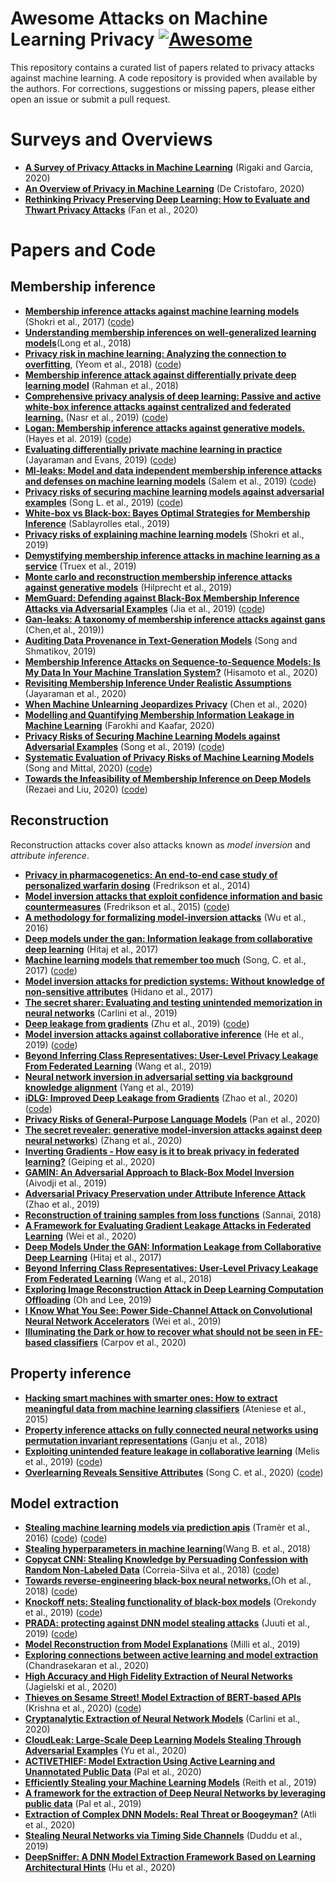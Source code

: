 # Awesome Attacks on Machine Learning Privacy   [![Awesome](https://awesome.re/badge.svg)](https://awesome.re)
This repository contains a curated list of papers related to privacy attacks against machine learning. A code repository is provided when available by the authors. For corrections, suggestions or missing papers, please either open an issue or submit a pull request.

# Surveys and Overviews
- [**A Survey of Privacy Attacks in Machine Learning**](https://arxiv.org/abs/2007.07646) (Rigaki and Garcia, 2020)
- [**An Overview of Privacy in Machine Learning**](https://arxiv.org/pdf/2005.08679) (De Cristofaro, 2020)
- [**Rethinking Privacy Preserving Deep Learning: How to Evaluate and Thwart Privacy Attacks**](https://arxiv.org/abs/2006.11601) (Fan et al., 2020)
 
# Papers and Code

## Membership inference
- [**Membership inference attacks against machine learning models**](https://ieeexplore.ieee.org/stamp/stamp.jsp?arnumber=7958568) (Shokri et al., 2017) ([code](https://github.com/csong27/membership-inference))
- [**Understanding membership inferences on well-generalized learning models**](https://arxiv.org/pdf/1802.04889)(Long et al., 2018)
- [**Privacy risk in machine learning: Analyzing the connection to overfitting**](https://ieeexplore.ieee.org/document/8429311), (Yeom et al., 2018) ([code](https://github.com/samuel-yeom/ml-privacy-csf18))
- [**Membership inference attack against differentially private deep learning model**](http://www.tdp.cat/issues16/tdp.a289a17.pdf) (Rahman et al., 2018)
- [**Comprehensive privacy analysis of deep learning: Passive and active white-box inference attacks against centralized and federated learning.**](https://ieeexplore.ieee.org/stamp/stamp.jsp?arnumber=8835245) (Nasr et al., 2019) ([code](https://github.com/privacytrustlab/ml_privacy_meter))
- [**Logan: Membership inference attacks against generative models.**](https://content.sciendo.com/downloadpdf/journals/popets/2019/1/article-p133.xml) (Hayes et al. 2019) ([code](https://github.com/jhayes14/gen_mem_inf))
- [**Evaluating differentially private machine learning in practice**](https://www.usenix.org/system/files/sec19-jayaraman.pdf) (Jayaraman and Evans, 2019) ([code](https://github.com/bargavj/EvaluatingDPML)) 
- [**Ml-leaks: Model and data independent membership inference attacks and defenses on machine learning models**](https://www.ndss-symposium.org/wp-content/uploads/2019/02/ndss2019_03A-1_Salem_paper.pdf) (Salem et al., 2019) ([code](https://github.com/AhmedSalem2/ML-Leaks))
- [**Privacy risks of securing machine learning models against adversarial examples**](https://dl.acm.org/doi/pdf/10.1145/3319535.3354211) (Song L. et al., 2019) ([code](https://github.com/inspire-group/privacy-vs-robustness))
- [**White-box vs Black-box: Bayes Optimal Strategies for Membership Inference**](http://proceedings.mlr.press/v97/sablayrolles19a.html) (Sablayrolles etal., 2019)
- [**Privacy risks of explaining machine learning models**](https://arxiv.org/abs/1907.00164) (Shokri et al., 2019)
- [**Demystifying membership inference attacks in machine learning as a service**](https://ieeexplore.ieee.org/abstract/document/8634878) (Truex et al., 2019)
- [**Monte carlo and reconstruction membership inference attacks against generative models**](https://content.sciendo.com/view/journals/popets/2019/4/article-p232.xml) (Hilprecht et al., 2019)
- [**MemGuard: Defending against Black-Box Membership Inference Attacks via Adversarial Examples**](https://arxiv.org/abs/1909.10594) (Jia et al., 2019) ([code](https://github.com/jjy1994/MemGuard))
- [**Gan-leaks: A taxonomy of membership inference attacks against gans**](https://arxiv.org/pdf/1909.03935.pdf) (Chen,et al., 2019))
- [**Auditing Data Provenance in Text-Generation Models**](https://dl.acm.org/doi/pdf/10.1145/3292500.3330885) (Song and Shmatikov, 2019)
- [**Membership Inference Attacks on Sequence-to-Sequence Models: Is My Data In Your Machine Translation System?**](https://www.mitpressjournals.org/doi/full/10.1162/tacl_a_00299) (Hisamoto et al., 2020) 
- [**Revisiting Membership Inference Under Realistic Assumptions**](https://arxiv.org/pdf/2005.10881.pdf) (Jayaraman et al., 2020)
- [**When Machine Unlearning Jeopardizes Privacy**](https://arxiv.org/pdf/2005.02205.pdf) (Chen et al., 2020)
- [**Modelling and Quantifying Membership Information Leakage in Machine Learning**](https://arxiv.org/pdf/2001.10648.pdf) (Farokhi and Kaafar, 2020)
- [**Privacy Risks of Securing Machine Learning Models against Adversarial Examples**](https://arxiv.org/abs/1905.10291) (Song et al., 2019) ([code](https://github.com/inspire-group/privacy-vs-robustness))
- [**Systematic Evaluation of Privacy Risks of Machine Learning Models**](https://arxiv.org/abs/2003.10595) (Song and Mittal, 2020) ([code](https://github.com/inspire-group/membership-inference-evaluation))
- [**Towards the Infeasibility of Membership Inference on Deep Models**](https://arxiv.org/pdf/2005.13702.pdf) (Rezaei and Liu, 2020) ([code](https://github.com/shrezaei/MI-Attack))

## Reconstruction
Reconstruction attacks cover also attacks known as *model inversion* and *attribute inference*.
- [**Privacy in pharmacogenetics: An end-to-end case study of personalized warfarin dosing**](https://www.usenix.org/system/files/conference/usenixsecurity14/sec14-paper-fredrikson-privacy.pdf) (Fredrikson et al., 2014)
- [**Model inversion attacks that exploit confidence information and basic countermeasures**](https://dl.acm.org/doi/pdf/10.1145/2810103.2813677) (Fredrikson et al., 2015) ([code](https://github.com/yashkant/Model-Inversion-Attack))
- [**A methodology for formalizing model-inversion attacks**](https://ieeexplore.ieee.org/stamp/stamp.jsp?arnumber=7536387) (Wu et al., 2016)
- [**Deep models under the gan: Information leakage from collaborative deep learning**](https://dl.acm.org/doi/pdf/10.1145/3133956.3134012) (Hitaj et al., 2017) 
- [**Machine learning models that remember too much**](https://dl.acm.org/doi/pdf/10.1145/3133956.3134077) (Song, C. et al., 2017) ([code](https://github.com/csong27/ml-model-remember))
- [**Model inversion attacks for prediction systems: Without knowledge of non-sensitive attributes**](https://ieeexplore.ieee.org/iel7/8476191/8476869/08476925.pdf?casa_token=VQ_s2jcJFp8AAAAA:Hg-wdpPcESm9UUsZHxCLzIvYqVEqW11_OCXEyjARxW5K2cFYi6EFNXlH8IKKjNSgv6oQoQJlsw) (Hidano et al., 2017)
- [**The secret sharer: Evaluating and testing unintended memorization in neural networks**](https://www.usenix.org/system/files/sec19-carlini.pdf) (Carlini et al., 2019)
- [**Deep leakage from gradients**](https://papers.nips.cc/paper/9617-deep-leakage-from-gradients.pdf) (Zhu et al., 2019) ([code](https://github.com/mit-han-lab/dlg))
- [**Model inversion attacks against collaborative inference**](https://dl.acm.org/doi/abs/10.1145/3359789.3359824) (He et al., 2019) ([code](https://github.com/zechenghe/Inverse_Collaborative_Inference))
- [**Beyond Inferring Class Representatives: User-Level Privacy Leakage From Federated Learning**](https://ieeexplore.ieee.org/document/8737416) (Wang et al., 2019)
- [**Neural network inversion in adversarial setting via background knowledge alignment**](https://dl.acm.org/doi/pdf/10.1145/3319535.3354261?casa_token=lDNQ40-4Wa4AAAAA:p9olQ3qMdDZ0n2sl-nNIgk4sOuLRMBTGVTxycZ5wjGpnFPf5lTz-MYw0e8ISggSseHC9T46it5yX) (Yang et al., 2019)
- [**iDLG: Improved Deep Leakage from Gradients**](https://arxiv.org/pdf/2001.02610) (Zhao et al., 2020) ([code](https://github.com/PatrickZH/Improved-Deep-Leakage-from-Gradients))
- [**Privacy Risks of General-Purpose Language Models**](https://www.researchgate.net/profile/Xudong_Pan3/publication/340965355_Privacy_Risks_of_General-Purpose_Language_Models/links/5ea7ca55a6fdccd7945b6a7d/Privacy-Risks-of-General-Purpose-Language-Models.pdf) (Pan et al., 2020)
- [**The secret revealer: generative model-inversion attacks against deep neural networks**](http://openaccess.thecvf.com/content_CVPR_2020/papers/Zhang_The_Secret_Revealer_Generative_Model-Inversion_Attacks_Against_Deep_Neural_Networks_CVPR_2020_paper.pdf)) (Zhang et al., 2020)
- [**Inverting Gradients - How easy is it to break privacy in federated learning?**](https://arxiv.org/abs/2003.14053) (Geiping et al., 2020)
- [**GAMIN: An Adversarial Approach to Black-Box Model Inversion**](https://arxiv.org/abs/1909.11835) (Aivodji et al., 2019)
- [**Adversarial Privacy Preservation under Attribute Inference Attack**](https://arxiv.org/abs/1906.07902) (Zhao et al., 2019) 
- [**Reconstruction of training samples from loss functions**](https://arxiv.org/pdf/1805.07337.pdf) (Sannai, 2018)
- [**A Framework for Evaluating Gradient Leakage Attacks in Federated Learning**](https://arxiv.org/pdf/2004.10397.pdf) (Wei et al., 2020) 
- [**Deep Models Under the GAN: Information Leakage from Collaborative Deep Learning**](https://arxiv.org/pdf/1702.07464.pdf) (Hitaj et al., 2017)
- [**Beyond Inferring Class Representatives: User-Level Privacy Leakage From Federated Learning**](https://arxiv.org/pdf/1812.00535.pdf) (Wang et al., 2018) 
- [**Exploring Image Reconstruction Attack in Deep Learning Computation Offloading**](https://dl.acm.org/doi/pdf/10.1145/3325413.3329791) (Oh and Lee, 2019) 
- [**I Know What You See: Power Side-Channel Attack on Convolutional Neural Network Accelerators**](https://arxiv.org/pdf/1803.05847.pdf) (Wei et al., 2019)
- [**Illuminating the Dark or how to recover what should not be seen in FE-based classifiers**](https://eprint.iacr.org/2018/1001) (Carpov et al., 2020)

## Property inference
- [**Hacking smart machines with smarter ones: How to extract meaningful data from machine learning classifiers**](https://dl.acm.org/doi/10.1504/IJSN.2015.071829) (Ateniese et al., 2015)
- [**Property inference attacks on fully connected neural networks using permutation invariant representations**](https://dl.acm.org/doi/pdf/10.1145/3243734.3243834) (Ganju et al., 2018)
- [**Exploiting unintended feature leakage in collaborative learning**](https://ieeexplore.ieee.org/iel7/8826229/8835208/08835269.pdf) (Melis et al., 2019) ([code](https://github.com/csong27/property-inference-collaborative-ml))
- [**Overlearning Reveals Sensitive Attributes**](https://openreview.net/pdf?id=SJeNz04tDS) (Song C. et al., 2020) ([code](https://drive.google.com/file/d/1hu0PhN3pWXe6LobxiPFeYBm8L-vQX2zJ/view?usp=sharing))

## Model extraction
- [**Stealing machine learning models via prediction apis**](https://www.usenix.org/system/files/conference/usenixsecurity16/sec16_paper_tramer.pdf) (Tramèr et al., 2016) ([code](https://github.com/ftramer/Steal-ML)) ([code](https://github.com/ftramer/Steal-ML))
- [**Stealing hyperparameters in machine learning**](https://ieeexplore.ieee.org/iel7/8418581/8418583/08418595.pdf)(Wang B. et al., 2018)
- [**Copycat CNN: Stealing Knowledge by Persuading Confession with Random Non-Labeled Data**](https://ieeexplore.ieee.org/document/8489592) (Correia-Silva et al., 2018) ([code](https://github.com/jeiks/Stealing_DL_Models))
- [**Towards reverse-engineering black-box neural networks.**](https://openreview.net/forum?id=BydjJte0-)(Oh et al., 2018) ([code](https://github.com/coallaoh/WhitenBlackBox))
- [**Knockoff nets: Stealing functionality of black-box models**](http://openaccess.thecvf.com/content_CVPR_2019/papers/Orekondy_Knockoff_Nets_Stealing_Functionality_of_Black-Box_Models_CVPR_2019_paper.pdf) (Orekondy et al., 2019) ([code](https://github.com/tribhuvanesh/knockoffnets))
- [**PRADA: protecting against DNN model stealing attacks**](https://ieeexplore.ieee.org/document/8806737) (Juuti et al., 2019) ([code](https://github.com/SSGAalto/prada-protecting-against-dnn-model-stealing-attacks))
- [**Model Reconstruction from Model Explanations**](https://dl.acm.org/doi/abs/10.1145/3287560.3287562) (Milli et al., 2019)
- [**Exploring connections between active learning and model extraction**](https://www.usenix.org/system/files/sec20summer_chandrasekaran_prepub.pdf) (Chandrasekaran et al., 2020)
- [**High Accuracy and High Fidelity Extraction of Neural Networks**](https://www.usenix.org/conference/usenixsecurity20/presentation/jagielski) (Jagielski et al., 2020)
- [**Thieves on Sesame Street! Model Extraction of BERT-based APIs**](https://openreview.net/attachment?id=Byl5NREFDr&name=original_pdf) (Krishna et al., 2020) ([code](https://github.com/google-research/language/tree/master/language/bert_extraction))
- [**Cryptanalytic Extraction of Neural Network Models**](https://arxiv.org/pdf/2003.04884.pdf) (Carlini et al., 2020) 
- [**CloudLeak: Large-Scale Deep Learning Models Stealing Through Adversarial Examples**](https://www.ndss-symposium.org/ndss-paper/cloudleak-large-scale-deep-learning-models-stealing-through-adversarial-examples/) (Yu et al., 2020) 
- [**ACTIVETHIEF: Model Extraction Using Active Learning and Unannotated Public Data**](https://aaai.org/Papers/AAAI/2020GB/AAAI-PalS.7093.pdf) (Pal et al., 2020)
- [**Efficiently Stealing your Machine Learning Models**](https://encrypto.de/papers/RST19.pdf) (Reith et al., 2019) 
- [**A framework for the extraction of Deep Neural Networks by leveraging public data**](https://arxiv.org/abs/1905.09165) (Pal et al., 2019) 
- [**Extraction of Complex DNN Models: Real Threat or Boogeyman?**](https://arxiv.org/pdf/1910.05429.pdf) (Atli et al., 2020) 
- [**Stealing Neural Networks via Timing Side Channels**](https://arxiv.org/pdf/1812.11720.pdf) (Duddu et al., 2019) 
- [**DeepSniffer: A DNN Model Extraction Framework Based on Learning Architectural Hints**](https://dl.acm.org/doi/pdf/10.1145/3373376.3378460) (Hu et al., 2020) 
